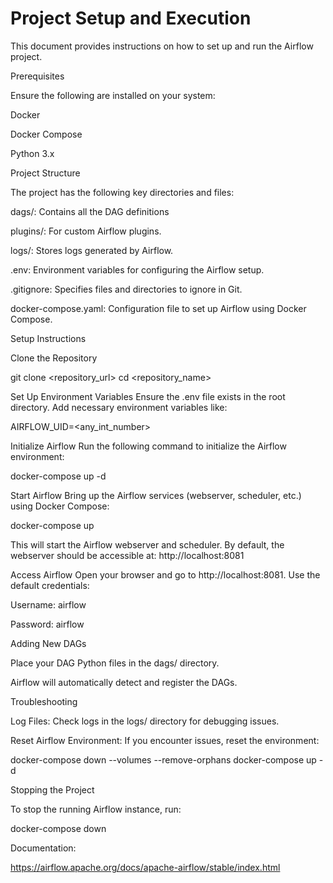 # Project Setup and Execution

This document provides instructions on how to set up and run the Airflow project.

Prerequisites

Ensure the following are installed on your system:

Docker

Docker Compose

Python 3.x

Project Structure

The project has the following key directories and files:

dags/: Contains all the DAG definitions

plugins/: For custom Airflow plugins.

logs/: Stores logs generated by Airflow.

.env: Environment variables for configuring the Airflow setup.

.gitignore: Specifies files and directories to ignore in Git.

docker-compose.yaml: Configuration file to set up Airflow using Docker Compose.

Setup Instructions

Clone the Repository

git clone <repository_url>
cd <repository_name>

Set Up Environment Variables
Ensure the .env file exists in the root directory. Add necessary environment variables like:

AIRFLOW_UID=<any_int_number>

Initialize Airflow
Run the following command to initialize the Airflow environment:

docker-compose up -d

Start Airflow
Bring up the Airflow services (webserver, scheduler, etc.) using Docker Compose:

docker-compose up

This will start the Airflow webserver and scheduler. By default, the webserver should be accessible at:
http://localhost:8081

Access Airflow
Open your browser and go to http://localhost:8081. Use the default credentials:

Username: airflow

Password: airflow

Adding New DAGs

Place your DAG Python files in the dags/ directory.

Airflow will automatically detect and register the DAGs.

Troubleshooting

Log Files: Check logs in the logs/ directory for debugging issues.

Reset Airflow Environment:
If you encounter issues, reset the environment:

docker-compose down --volumes --remove-orphans
docker-compose up -d

Stopping the Project

To stop the running Airflow instance, run:

docker-compose down

Documentation:

https://airflow.apache.org/docs/apache-airflow/stable/index.html

